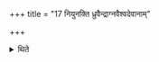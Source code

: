 +++
title = "17 नियुनक्ति ध्रुवैन्द्राग्नवैश्वदेवानाम्"

+++

<details><summary>थिते</summary>

नियुनक्ति ध्रुवैन्द्राग्नवैश्वदेवानाम् १७
</details>
